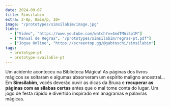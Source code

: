 ```yaml
---
date: 2024-09-07
title: Simsilabim
extra: 2-8p, 8min/p, 10+
image: "/prototypes/simsilabim/image.jpg"
links:
  - ["Video", "https://www.youtube.com/watch?v=4mdTMAi5p1M"]
  - ["Manual de Regras", "/prototypes/simsilabim/regras-pt.pdf"]
  - ["Jogue Online", "https://screentop.gg/@gabtoschi/simsilabim"]
tags:
  - prototype-pt
  - prototype-available-pt
---
```


Um acidente aconteceu na Biblioteca Mágica! As páginas dos livros mágicos se soltaram e algumas absorveram um espírito maligno ancestral… Em **Simsilabim**, vocês deverão ouvir as dicas da Bruxa e **recuperar as páginas com as sílabas certas** antes que o mal tome conta do lugar. Um jogo de festa rápido e divertido inspirado em anagramas e palavras mágicas.
